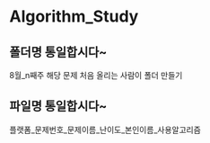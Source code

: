 # Algorithm_Study

## 폴더명 통일합시다~
8월_n째주
해당 문제 처음 올리는 사람이 폴더 만들기 

## 파일명 통일합시다~
플랫폼_문제번호_문제이름_난이도_본인이름_사용알고리즘
